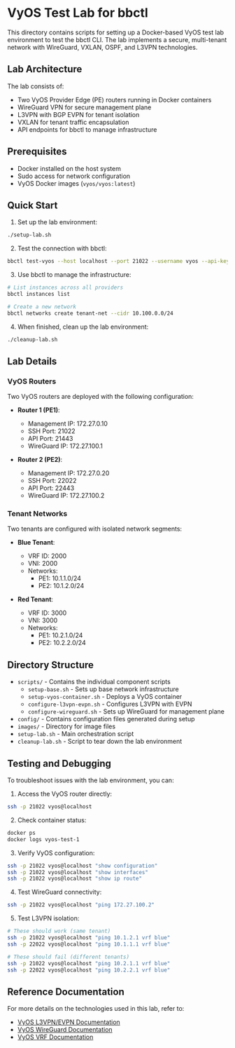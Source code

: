 # VyOS Test Lab for bbctl

This directory contains scripts for setting up a Docker-based VyOS test lab environment to test the bbctl CLI. The lab implements a secure, multi-tenant network with WireGuard, VXLAN, OSPF, and L3VPN technologies.

## Lab Architecture

The lab consists of:

- Two VyOS Provider Edge (PE) routers running in Docker containers
- WireGuard VPN for secure management plane
- L3VPN with BGP EVPN for tenant isolation
- VXLAN for tenant traffic encapsulation
- API endpoints for bbctl to manage infrastructure

## Prerequisites

- Docker installed on the host system
- Sudo access for network configuration
- VyOS Docker images (`vyos/vyos:latest`)

## Quick Start

1. Set up the lab environment:

```bash
./setup-lab.sh
```

2. Test the connection with bbctl:

```bash
bbctl test-vyos --host localhost --port 21022 --username vyos --api-key bbctl-test-api
```

3. Use bbctl to manage the infrastructure:

```bash
# List instances across all providers
bbctl instances list

# Create a new network
bbctl networks create tenant-net --cidr 10.100.0.0/24
```

4. When finished, clean up the lab environment:

```bash
./cleanup-lab.sh
```

## Lab Details

### VyOS Routers

Two VyOS routers are deployed with the following configuration:

- **Router 1 (PE1)**:
  - Management IP: 172.27.0.10
  - SSH Port: 21022
  - API Port: 21443
  - WireGuard IP: 172.27.100.1

- **Router 2 (PE2)**:
  - Management IP: 172.27.0.20
  - SSH Port: 22022
  - API Port: 22443
  - WireGuard IP: 172.27.100.2

### Tenant Networks

Two tenants are configured with isolated network segments:

- **Blue Tenant**:
  - VRF ID: 2000
  - VNI: 2000
  - Networks:
    - PE1: 10.1.1.0/24
    - PE2: 10.1.2.0/24

- **Red Tenant**:
  - VRF ID: 3000
  - VNI: 3000
  - Networks:
    - PE1: 10.2.1.0/24
    - PE2: 10.2.2.0/24

## Directory Structure

- `scripts/` - Contains the individual component scripts
  - `setup-base.sh` - Sets up base network infrastructure
  - `setup-vyos-container.sh` - Deploys a VyOS container
  - `configure-l3vpn-evpn.sh` - Configures L3VPN with EVPN
  - `configure-wireguard.sh` - Sets up WireGuard for management plane
- `config/` - Contains configuration files generated during setup
- `images/` - Directory for image files
- `setup-lab.sh` - Main orchestration script
- `cleanup-lab.sh` - Script to tear down the lab environment

## Testing and Debugging

To troubleshoot issues with the lab environment, you can:

1. Access the VyOS router directly:

```bash
ssh -p 21022 vyos@localhost
```

2. Check container status:

```bash
docker ps
docker logs vyos-test-1
```

3. Verify VyOS configuration:

```bash
ssh -p 21022 vyos@localhost "show configuration"
ssh -p 21022 vyos@localhost "show interfaces"
ssh -p 21022 vyos@localhost "show ip route"
```

4. Test WireGuard connectivity:

```bash
ssh -p 21022 vyos@localhost "ping 172.27.100.2"
```

5. Test L3VPN isolation:

```bash
# These should work (same tenant)
ssh -p 21022 vyos@localhost "ping 10.1.2.1 vrf blue"
ssh -p 22022 vyos@localhost "ping 10.1.1.1 vrf blue"

# These should fail (different tenants)
ssh -p 21022 vyos@localhost "ping 10.2.1.1 vrf blue"
ssh -p 22022 vyos@localhost "ping 10.2.2.1 vrf blue"
```

## Reference Documentation

For more details on the technologies used in this lab, refer to:

- [VyOS L3VPN/EVPN Documentation](https://docs.vyos.io/en/latest/configexamples/autotest/L3VPN_EVPN/L3VPN_EVPN.html)
- [VyOS WireGuard Documentation](https://docs.vyos.io/en/latest/configexamples/autotest/Wireguard/Wireguard.html)
- [VyOS VRF Documentation](https://docs.vyos.io/en/latest/configuration/vrf/index.html)
